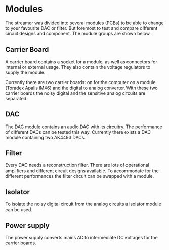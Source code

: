 # Modules

The streamer was divided into several modules (PCBs) to be able to change to your favourite DAC or filter. But foremost to test and compare different circuit designs and component. The module groups are shown below.

## Carrier Board

A carrier board contains a socket for a module, as well as connectors for internal or external usage. They also contain the voltage regulators to supply the module.

Currently there are two carrier boards: on for the computer on a module (Toradex Apalis iMX6) and the digital to analog converter. With these two carrier boards the noisy digital and the sensitive analog circuits are separated.

## DAC

The DAC module contains an audio DAC with its circuitry. The performance of different DACs can be tested this way. Currently there exists a DAC module containing two AK4493 DACs.

## Filter

Every DAC needs a reconstruction filter. There are lots of operational amplifiers and different circuit designs available. To accommodate for the different performances the filter circuit can be swapped with a module.

## Isolator

To isolate the noisy digital circuit from the analog circuits a isolator module can be used.

## Power supply

The power supply converts mains AC to intermediate DC voltages for the carrier boards.

